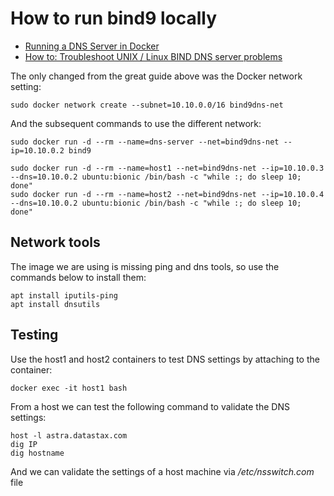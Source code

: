 # How to run bind9 locally

* [Running a DNS Server in Docker](https://medium.com/nagoya-foundation/running-a-dns-server-in-docker-61cc2003e899)
* [How to: Troubleshoot UNIX / Linux BIND DNS server problems](https://www.cyberciti.biz/tips/troubleshooting-bind-dns-2.html) 

The only changed from the great guide above was the Docker network setting:
```
sudo docker network create --subnet=10.10.0.0/16 bind9dns-net
```

And the subsequent commands to use the different network:
```
sudo docker run -d --rm --name=dns-server --net=bind9dns-net --ip=10.10.0.2 bind9 
```

```
sudo docker run -d --rm --name=host1 --net=bind9dns-net --ip=10.10.0.3 --dns=10.10.0.2 ubuntu:bionic /bin/bash -c "while :; do sleep 10; done"
sudo docker run -d --rm --name=host2 --net=bind9dns-net --ip=10.10.0.4 --dns=10.10.0.2 ubuntu:bionic /bin/bash -c "while :; do sleep 10; done"
```


## Network tools
The image we are using is missing ping and dns tools, so use the commands below to install them:
```
apt install iputils-ping
apt install dnsutils
```

## Testing
Use the host1 and host2 containers to test DNS settings by attaching to the container:
```
docker exec -it host1 bash
```

From a host we can test the following command to validate the DNS settings:
```
host -l astra.datastax.com
dig IP
dig hostname
```

And we can validate the settings of a host machine via */etc/nsswitch.com* file
